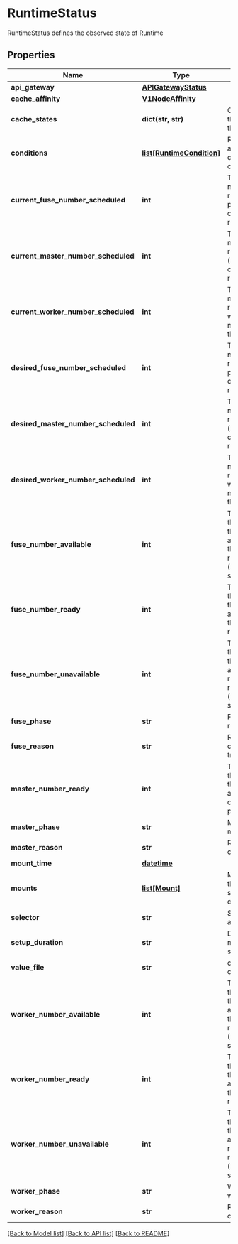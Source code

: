 # RuntimeStatus

RuntimeStatus defines the observed state of Runtime
## Properties
Name | Type | Description | Notes
------------ | ------------- | ------------- | -------------
**api_gateway** | [**APIGatewayStatus**](APIGatewayStatus.md) |  | [optional] 
**cache_affinity** | [**V1NodeAffinity**](V1NodeAffinity.md) |  | [optional] 
**cache_states** | **dict(str, str)** | CacheStatus represents the total resources of the dataset. | [optional] 
**conditions** | [**list[RuntimeCondition]**](RuntimeCondition.md) | Represents the latest available observations of a ddc runtime&#39;s current state. | [optional] 
**current_fuse_number_scheduled** | **int** | The total number of nodes that can be running the runtime Fuse pod (including nodes correctly running the runtime Fuse pod). | [default to 0]
**current_master_number_scheduled** | **int** | The total number of nodes that should be running the runtime pod (including nodes correctly running the runtime master pod). | [default to 0]
**current_worker_number_scheduled** | **int** | The total number of nodes that can be running the runtime worker pod (including nodes correctly running the runtime worker pod). | [default to 0]
**desired_fuse_number_scheduled** | **int** | The total number of nodes that should be running the runtime Fuse pod (including nodes correctly running the runtime Fuse pod). | [default to 0]
**desired_master_number_scheduled** | **int** | The total number of nodes that should be running the runtime pod (including nodes correctly running the runtime master pod). | [default to 0]
**desired_worker_number_scheduled** | **int** | The total number of nodes that should be running the runtime worker pod (including nodes correctly running the runtime worker pod). | [default to 0]
**fuse_number_available** | **int** | The number of nodes that should be running the runtime Fuse pod and have one or more of the runtime Fuse pod running and available (ready for at least spec.minReadySeconds) | [optional] 
**fuse_number_ready** | **int** | The number of nodes that should be running the runtime Fuse pod and have one or more of the runtime Fuse pod running and ready. | [default to 0]
**fuse_number_unavailable** | **int** | The number of nodes that should be running the runtime fuse pod and have none of the runtime fuse pod running and available (ready for at least spec.minReadySeconds) | [optional] 
**fuse_phase** | **str** | FusePhase is the Fuse running phase | [default to '']
**fuse_reason** | **str** | Reason for the condition&#39;s last transition. | [optional] 
**master_number_ready** | **int** | The number of nodes that should be running the runtime worker pod and have zero or more of the runtime master pod running and ready. | [default to 0]
**master_phase** | **str** | MasterPhase is the master running phase | [default to '']
**master_reason** | **str** | Reason for Master&#39;s condition transition | [optional] 
**mount_time** | [**datetime**](V1Time.md) |  | [optional] 
**mounts** | [**list[Mount]**](Mount.md) | MountPoints represents the mount points specified in the bounded dataset | [optional] 
**selector** | **str** | Selector is used for auto-scaling | [optional] 
**setup_duration** | **str** | Duration tell user how much time was spent to setup the runtime | [optional] 
**value_file** | **str** | config map used to set configurations | [default to '']
**worker_number_available** | **int** | The number of nodes that should be running the runtime worker pod and have one or more of the runtime worker pod running and available (ready for at least spec.minReadySeconds) | [optional] 
**worker_number_ready** | **int** | The number of nodes that should be running the runtime worker pod and have one or more of the runtime worker pod running and ready. | [default to 0]
**worker_number_unavailable** | **int** | The number of nodes that should be running the runtime worker pod and have none of the runtime worker pod running and available (ready for at least spec.minReadySeconds) | [optional] 
**worker_phase** | **str** | WorkerPhase is the worker running phase | [default to '']
**worker_reason** | **str** | Reason for Worker&#39;s condition transition | [optional] 

[[Back to Model list]](../README.md#documentation-for-models) [[Back to API list]](../README.md#documentation-for-api-endpoints) [[Back to README]](../README.md)


